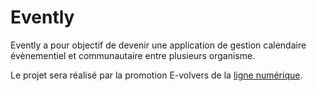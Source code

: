 # Evently

Evently a pour objectif de devenir une application de gestion calendaire évènementiel et communautaire entre plusieurs organisme. 

Le projet sera réalisé par la promotion E-volvers de la [ligne numérique](http://www.enovcampus.eu/formation/programme-ligne-numerique/).
